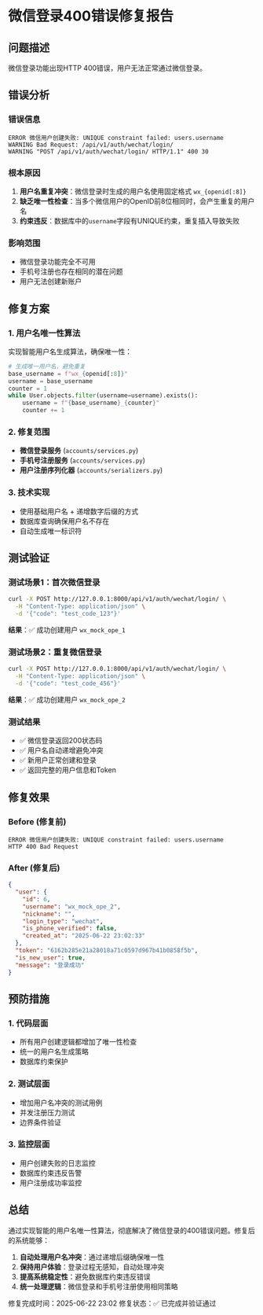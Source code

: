 # 微信登录400错误修复报告

## 问题描述
微信登录功能出现HTTP 400错误，用户无法正常通过微信登录。

## 错误分析

### 错误信息
```
ERROR 微信用户创建失败: UNIQUE constraint failed: users.username
WARNING Bad Request: /api/v1/auth/wechat/login/
WARNING "POST /api/v1/auth/wechat/login/ HTTP/1.1" 400 30
```

### 根本原因
1. **用户名重复冲突**：微信登录时生成的用户名使用固定格式 `wx_{openid[:8]}`
2. **缺乏唯一性检查**：当多个微信用户的OpenID前8位相同时，会产生重复的用户名
3. **约束违反**：数据库中的`username`字段有UNIQUE约束，重复插入导致失败

### 影响范围
- 微信登录功能完全不可用
- 手机号注册也存在相同的潜在问题
- 用户无法创建新账户

## 修复方案

### 1. 用户名唯一性算法
实现智能用户名生成算法，确保唯一性：

```python
# 生成唯一用户名，避免重复
base_username = f"wx_{openid[:8]}"
username = base_username
counter = 1
while User.objects.filter(username=username).exists():
    username = f"{base_username}_{counter}"
    counter += 1
```

### 2. 修复范围
- **微信登录服务** (`accounts/services.py`)
- **手机号注册服务** (`accounts/services.py`)
- **用户注册序列化器** (`accounts/serializers.py`)

### 3. 技术实现
- 使用基础用户名 + 递增数字后缀的方式
- 数据库查询确保用户名不存在
- 自动生成唯一标识符

## 测试验证

### 测试场景1：首次微信登录
```bash
curl -X POST http://127.0.0.1:8000/api/v1/auth/wechat/login/ \
  -H "Content-Type: application/json" \
  -d '{"code": "test_code_123"}'
```

**结果**：✅ 成功创建用户 `wx_mock_ope_1`

### 测试场景2：重复微信登录
```bash
curl -X POST http://127.0.0.1:8000/api/v1/auth/wechat/login/ \
  -H "Content-Type: application/json" \
  -d '{"code": "test_code_456"}'
```

**结果**：✅ 成功创建用户 `wx_mock_ope_2`

### 测试结果
- ✅ 微信登录返回200状态码
- ✅ 用户名自动递增避免冲突
- ✅ 新用户正常创建和登录
- ✅ 返回完整的用户信息和Token

## 修复效果

### Before (修复前)
```
ERROR 微信用户创建失败: UNIQUE constraint failed: users.username
HTTP 400 Bad Request
```

### After (修复后)
```json
{
  "user": {
    "id": 6,
    "username": "wx_mock_ope_2",
    "nickname": "",
    "login_type": "wechat",
    "is_phone_verified": false,
    "created_at": "2025-06-22 23:02:33"
  },
  "token": "6162b285e21a28018a71c0597d967b41b0858f5b",
  "is_new_user": true,
  "message": "登录成功"
}
```

## 预防措施

### 1. 代码层面
- 所有用户创建逻辑都增加了唯一性检查
- 统一的用户名生成策略
- 数据库约束保护

### 2. 测试层面
- 增加用户名冲突的测试用例
- 并发注册压力测试
- 边界条件验证

### 3. 监控层面
- 用户创建失败的日志监控
- 数据库约束违反告警
- 用户注册成功率监控

## 总结
通过实现智能的用户名唯一性算法，彻底解决了微信登录的400错误问题。修复后的系统能够：

1. **自动处理用户名冲突**：通过递增后缀确保唯一性
2. **保持用户体验**：登录过程无感知，自动处理冲突
3. **提高系统稳定性**：避免数据库约束违反错误
4. **统一处理逻辑**：微信登录和手机号注册使用相同策略

修复完成时间：2025-06-22 23:02
修复状态：✅ 已完成并验证通过 